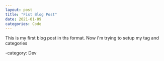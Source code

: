 ```yaml
---
layout: post
title: "Fist Blog Post"
date: 2021-01-09
categories: Code
---
```


This is my first blog post in ths format.
Now i'm trying to setup my tag and categories

-category: Dev


